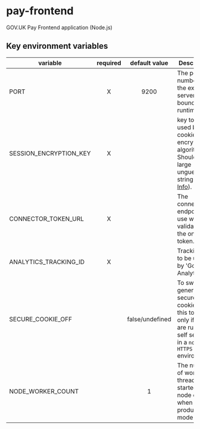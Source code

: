 # pay-frontend
GOV.UK Pay Frontend application (Node.js)


## Key environment variables

| variable                    | required | default value | Description                               |
| --------------------------- |:--------:|:-------------:| ----------------------------------------- |
| PORT                        | X | 9200 | The port number for the express server to be bound at runtime |
| SESSION_ENCRYPTION_KEY      | X |      | key to be used by the cookie encryption algorithm. Should be a large unguessable string ([More Info](https://www.npmjs.com/package/client-sessions)).  |
| CONNECTOR_TOKEN_URL         | X |      | The connector endpoint to use when validating the one time token. |
| ANALYTICS_TRACKING_ID       | X |      | Tracking ID to be used by 'Google-Analytics'. |
| SECURE_COOKIE_OFF           |   | false/undefined | To switch off generating secure cookies. Set this to `true` only if you are running self service in a `non HTTPS` environment. |
| NODE_WORKER_COUNT           |   | 1 | The number of worker threads started by node cluster when run in production mode |
